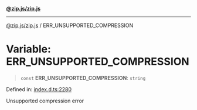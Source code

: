 [**@zip.js/zip.js**](../README.md)

***

[@zip.js/zip.js](../globals.md) / ERR\_UNSUPPORTED\_COMPRESSION

# Variable: ERR\_UNSUPPORTED\_COMPRESSION

> `const` **ERR\_UNSUPPORTED\_COMPRESSION**: `string`

Defined in: [index.d.ts:2280](https://github.com/gildas-lormeau/zip.js/blob/cd8507443514e12617ac25921566eb3131bcdbff/index.d.ts#L2280)

Unsupported compression error
